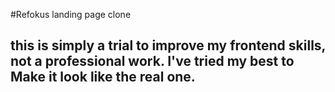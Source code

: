 #Refokus landing page clone
<h2>this is simply a trial to improve my frontend skills, not a professional work. I've tried my best to <br>
Make it look like the real one.
 </h2>
